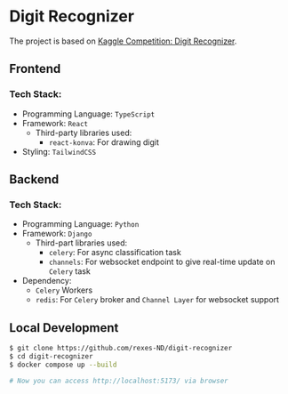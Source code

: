 # Digit Recognizer

The project is based on [Kaggle Competition: Digit Recognizer](https://www.kaggle.com/competitions/digit-recognizer).

## Frontend

### Tech Stack:
- Programming Language: `TypeScript`
- Framework: `React`
    - Third-party libraries used: 
        - `react-konva`: For drawing digit
- Styling: `TailwindCSS`

## Backend

### Tech Stack:
- Programming Language: `Python`
- Framework: `Django`
    - Third-part libraries used:
        - `celery`: For async classification task
        - `channels`: For websocket endpoint to give real-time update on `Celery` task
- Dependency:
    - `Celery` Workers
    - `redis`: For `Celery` broker and `Channel Layer` for websocket support

## Local Development

```bash
$ git clone https://github.com/rexes-ND/digit-recognizer 
$ cd digit-recognizer
$ docker compose up --build

# Now you can access http://localhost:5173/ via browser
```
